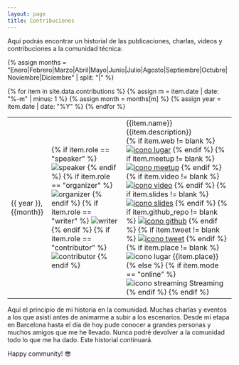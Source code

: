```yaml
---
layout: page
title: Contribuciones
---
```


<p>
Aquí podrás encontrar un historial de las publicaciones, charlas, videos y contribuciones a la comunidad técnica:
</p>

{% assign months = "Enero|Febrero|Marzo|Abril|Mayo|Junio|Julio|Agosto|Septiembre|Octubre|Noviembre|Diciembre" | split: "|" %}


<div id="contributions" class="datagrid">
  <table>
    {% for item in site.data.contributions %}
    {% assign m = item.date | date: "%-m" | minus: 1 %}
    {% assign month = months[m] %}
    {% assign year = item.date | date: "%Y" %}
    <tr>
      <td style="width:75px;"><span title="{{item.date}}">{{ year }}, {{month}}</span></td>
      <td>
        <!-- speaker | organizer | writer | contributor -->
        {% if item.role == "speaker" %} 
        <img loading="lazy" class="icon" src="{{ site.baseurl }}public/img/icons/headphones2.svg" title="speaker" alt="speaker"/>
        {% endif %}
        {% if item.role == "organizer" %} 
        <img loading="lazy" class="icon" src="{{ site.baseurl }}public/img/icons/hierarchical-structure.svg" title="organizer" alt="organizer"/>
        {% endif %}
        {% if item.role == "writer" %} 
        <img loading="lazy" class="icon" src="{{ site.baseurl }}public/img/icons/note.svg" title="writer" alt="writer"/>
        {% endif %}
        {% if item.role == "contributor" %} 
        <img loading="lazy" class="icon" src="{{ site.baseurl }}public/img/icons/startup.svg" title="contributor" alt="contributor"/>
        {% endif %}
      </td>
      <td>
        <span class="titleContribution">{{item.name}}</span>
        <br/>{{item.description}}
        <br/>
        <div class="listIcons">
        {% if item.web != blank %} 
          <a href="{{item.web}}" target="_blank" title="Web de referencia"><img loading="lazy" class="iconInLine" src="{{ site.baseurl }}public/img/icons/world-wide-web.svg" alt="icono lugar"/></a>
        {% endif %}
        {% if item.meetup != blank %} 
          <a href="{{item.meetup}}" target="_blank" title="Evento meetup"><img loading="lazy" class="iconInLine" src="{{ site.baseurl }}public/img/icons/meetup.svg" alt="icono meetup"/></a>
        {% endif %} 
        {% if item.video != blank %} 
          <a href="{{item.video}}" target="_blank" title="Video"><img loading="lazy" class="iconInLine" src="{{ site.baseurl }}public/img/icons/youtube.svg" alt="icono video"/></a>
        {% endif %}
        {% if item.slides != blank %} 
          <a href="{{item.slides}}" target="_blank" title="Prestenación"><img loading="lazy" class="iconInLine" src="{{ site.baseurl }}public/img/icons/slideshow.svg" alt="icono slides"/></a>
        {% endif %} 
        {% if item.github_repo != blank %} 
          <a href="{{item.github_repo}}" target="_blank" title="Repositorio de código"><img loading="lazy" class="iconInLine" src="{{ site.baseurl }}public/img/icons/github.svg" alt="icono github"/></a>
        {% endif %} 
        {% if item.tweet != blank %} 
          <a href="{{item.tweet}}" target="_blank" title="Mención en twitter"><img loading="lazy" class="iconInLine" src="{{ site.baseurl }}public/img/icons/twitter.svg" alt="icono tweet"/></a>
        {% endif %} 
        </div>
        <div class="containerPlace">
        {% if item.place != blank %}
          <img loading="lazy" class="iconInLine" src="{{ site.baseurl }}public/img/icons/place.svg" title="{{item.place}}" alt="icono lugar"/>
          {{item.place}}
        {% else %}
          {% if item.mode == "online" %}
            <img loading="lazy" class="iconInLine" src="{{ site.baseurl }}public/img/icons/streaming.svg" title="online" alt="icono streaming"/>
            Streaming
          {% endif %}
        {% endif %}
        </div>
      </td>
    </tr>
    {% endfor %}
  </table>
</div>

Aquí el principio de mi historia en la comunidad. Muchas charlas y eventos a los que asistí antes de animarme a subir a los escenarios. Desde mi etapa en Barcelona hasta el día de hoy pude conocer a grandes personas y muchos amigos que me he llevado. Nunca podré devolver a la comunidad todo lo que me ha dado.
Este historial continuará.

Happy community! 😎